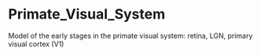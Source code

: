 # Primate_Visual_System
Model of the early stages in the primate visual system: retina, LGN, primary visual cortex (V1)
